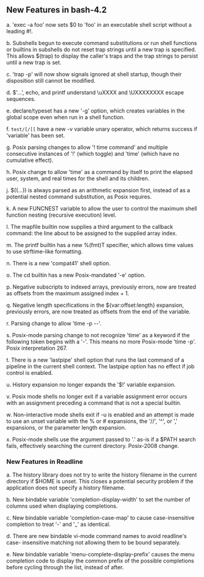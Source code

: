 ## New Features in bash-4.2

a.  'exec -a foo' now sets $0 to 'foo' in an executable shell script without a
    leading #!.

b.  Subshells begun to execute command substitutions or run shell functions or
    builtins in subshells do not reset trap strings until a new trap is
    specified.  This allows $(trap) to display the caller's traps and the
    trap strings to persist until a new trap is set.

c.  'trap -p' will now show signals ignored at shell startup, though their
    disposition still cannot be modified.

d.  $'...', echo, and printf understand \uXXXX and \UXXXXXXXX escape sequences.

e.  declare/typeset has a new '-g' option, which creates variables in the
    global scope even when run in a shell function.

f.  `test/[/[[` have a new -v variable unary operator, which returns success if
    'variable' has been set.

g.  Posix parsing changes to allow '! time command' and multiple consecutive
    instances of '!' (which toggle) and 'time' (which have no cumulative
    effect).

h.  Posix change to allow 'time' as a command by itself to print the elapsed
    user, system, and real times for the shell and its children.

j.  $((...)) is always parsed as an arithmetic expansion first, instead of as
    a potential nested command substitution, as Posix requires.

k.  A new FUNCNEST variable to allow the user to control the maximum shell
    function nesting (recursive execution) level.

l.  The mapfile builtin now supplies a third argument to the callback command:
    the line about to be assigned to the supplied array index.

m.  The printf builtin has a new %(fmt)T specifier, which allows time values
    to use strftime-like formatting.

n.  There is a new 'compat41' shell option.

o.  The cd builtin has a new Posix-mandated '-e' option.

p.  Negative subscripts to indexed arrays, previously errors, now are treated
    as offsets from the maximum assigned index + 1.

q.  Negative length specifications in the ${var:offset:length} expansion,
    previously errors, are now treated as offsets from the end of the variable.

r.  Parsing change to allow 'time -p --'.

s.  Posix-mode parsing change to not recognize 'time' as a keyword if the
    following token begins with a '-'.  This means no more Posix-mode
    'time -p'.  Posix interpretation 267.

t.  There is a new 'lastpipe' shell option that runs the last command of a
    pipeline in the current shell context.  The lastpipe option has no
    effect if job control is enabled.

u.  History expansion no longer expands the '$!' variable expansion.

v.  Posix mode shells no longer exit if a variable assignment error occurs
    with an assignment preceding a command that is not a special builtin.

w.  Non-interactive mode shells exit if -u is enabled and an attempt is made
    to use an unset variable with the % or # expansions, the '//', '^', or
    ',' expansions, or the parameter length expansion.

x.  Posix-mode shells use the argument passed to '.' as-is if a $PATH search
    fails, effectively searching the current directory.  Posix-2008 change.

### New Features in Readline

a.  The history library does not try to write the history filename in the
    current directory if $HOME is unset.  This closes a potential security
    problem if the application does not specify a history filename.

b.  New bindable variable 'completion-display-width' to set the number of
    columns used when displaying completions.

c.  New bindable variable 'completion-case-map' to cause case-insensitive
    completion to treat '-' and '_' as identical.

d.  There are new bindable vi-mode command names to avoid readline's case-
    insensitive matching not allowing them to be bound separately.

e.  New bindable variable 'menu-complete-display-prefix' causes the menu
    completion code to display the common prefix of the possible completions
    before cycling through the list, instead of after.
